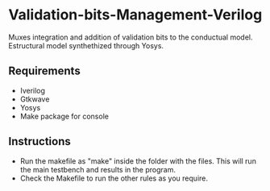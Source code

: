 # Validation-bits-Management-Verilog

Muxes integration and addition of validation bits to the conductual model. Estructural model synthethized through Yosys.

## Requirements

- Iverilog 
- Gtkwave
- Yosys 
-  Make package for console

## Instructions 

- Run the makefile as "make" inside the folder with the files. This will run the main testbench and results in the program.
- Check the Makefile to run the other rules as you require.
